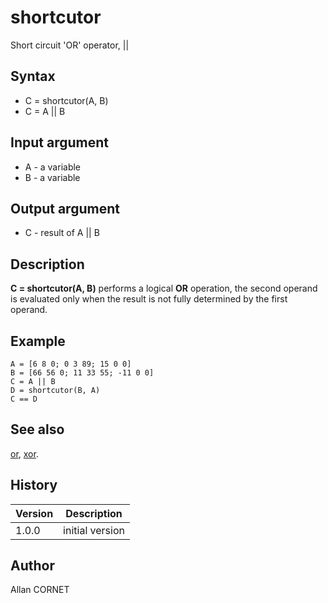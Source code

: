 

# shortcutor

Short circuit 'OR' operator, ||

## Syntax

- C = shortcutor(A, B)
- C = A || B

## Input argument

 - A - a variable
 - B - a variable

## Output argument

 - C - result of A || B

## Description


  <p><b>C = shortcutor(A, B)</b> performs a logical <b>OR</b> operation, the second operand is evaluated only when the result is not fully determined by the first operand.</p>


## Example

```Nelson
A = [6 8 0; 0 3 89; 15 0 0]
B = [66 56 0; 11 33 55; -11 0 0]
C = A || B
D = shortcutor(B, A)
C == D
```

## See also

[or](or.md), [xor](xor.html).
## History

|Version|Description|
|------|------|
|1.0.0|initial version|


## Author

Allan CORNET



